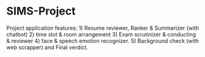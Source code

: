 # SIMS-Project
Project application features: 1) Resume reviewer, Ranker &amp; Summarizer (with chatbot) 2) time slot &amp; room arrangement 3) Exam scrutinizer &amp; conducting &amp; reviewer 4) face &amp; speech emotion recognizer. 5) Background check (with web scrapper) and Final verdict.
